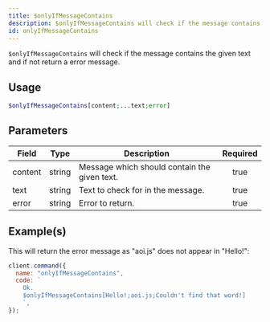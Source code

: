 ```yaml
---
title: $onlyIfMessageContains
description: $onlyIfMessageContains will check if the message contains the given text and if not return a error message.
id: onlyIfMessageContains
---
```


`$onlyIfMessageContains` will check if the message contains the given text and if not return a error message.

## Usage

```php
$onlyIfMessageContains[content;...text;error]
```

## Parameters

| Field   | Type   | Description                                  | Required |
| ------- | ------ | -------------------------------------------- | :------: |
| content | string | Message which should contain the given text. |   true   |
| text    | string | Text to check for in the message.            |   true   |
| error   | string | Error to return.                             |   true   |

## Example(s)

This will return the error message as "aoi.js" does not appear in "Hello!":

```javascript
client.command({
  name: "onlyIfMessageContains",
  code: `
    Ok.
    $onlyIfMessageContains[Hello!;aoi.js;Couldn't find that word!]
    `,
});
```
